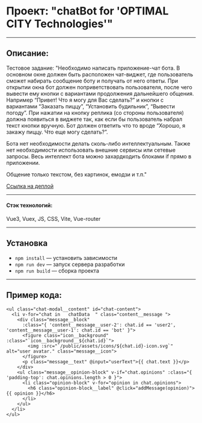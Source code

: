 # Проект: "chatBot for 'OPTIMAL CITY Technologies'"

---

## Описание:

Тестовое задание:
"Необходимо написать приложение-чат бота. В основном окне должен быть расположен чат-виджет, где пользователь сможет набирать сообщение боту и получать от него ответы. При открытии окна бот должен поприветствовать пользователя, после чего вывести ему кнопки с вариантами продолжения дальнейшего общения. Например “Привет! Что я могу для Вас сделать?” и кнопки с вариантами “Заказать пиццу”, “Установить будильник”, “Вывести погоду”. При нажатии на кнопку реплика (со стороны пользователя) должна появиться в виджете так, как если бы пользователь набрал текст кнопки вручную. Бот должен ответить что то вроде “Хорошо, я закажу пиццу. Что еще могу сделать?”.

Бота нет необходимости делать сколь-либо интеллектуальным. Также нет необходимости использовать внешние сервисы или сетевые запросы. Весь интеллект бота можно захардкодить блоками if прямо в приложении.

Общение только текстом, без картинок, емодзи и т.п."

[Ссылка на деплой](https://melodious-concha-cebc1b.netlify.app/)

---

#### Стэк технологий:

Vue3, Vuex, JS, CSS, Vite, Vue-router

---

## Установка

- `npm install` — установить зависимости
- `npm run dev` — запуск сервера разработки
- `npm run build` — сборка проекта

---

## Пример кода:

```
<ul class="chat-modal__content" id="chat-content">
  <li v-for="chat in   chatData  " class="content__message ">
    <div class="message__block"
      :class="{ 'content__message__user-2': chat.id == 'user2', 'content__message__user-1': chat.id == 'bot' }">
      <figure class="icon__background" :class="`icon__background__${chat.id}`">
        <img :src="`/public/assets/icons/${chat.id}-icon.svg`" alt="user avatar." class="message__icon">
      </figure>
      <p class="message__text" @input="userText">{{ chat.text }}</p>
    </div>
    <ul class="message__opinion-block" v-if="chat.opinions" :class="{ 'padding-top': chat.opinions.length > 0 }">
      <li class="opinion-block" v-for="opinion in chat.opinions">
        <h6 class="opinion-block__label" @click="addMessage(opinion)">{{ opinion }}</h6>
      </li>
    </ul>
  </li>
</ul>
```
